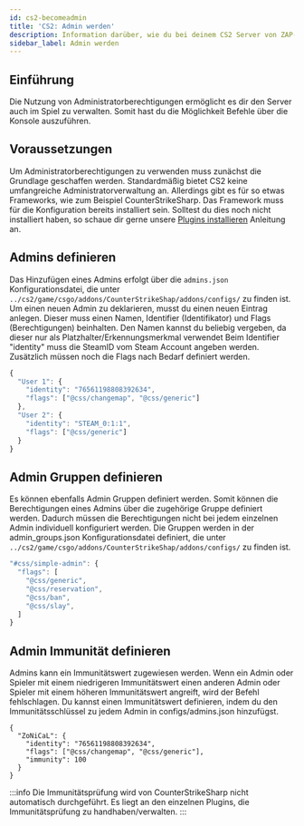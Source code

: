 ```yaml
---
id: cs2-becomeadmin
title: 'CS2: Admin werden'
description: Information darüber, wie du bei deinem CS2 Server von ZAP-Hosting Admin wirst - ZAP-Hosting.com documentation
sidebar_label: Admin werden
---
```




## Einführung

Die Nutzung von Administratorberechtigungen ermöglicht es dir den Server auch im Spiel zu verwalten. Somit hast du die Möglichkeit Befehle über die Konsole auszuführen. 



## Voraussetzungen
Um Administratorberechtigungen zu verwenden muss zunächst die Grundlage geschaffen werden. Standardmäßig bietet CS2 keine umfangreiche Administratorverwaltung an. Allerdings gibt es für so etwas Frameworks, wie zum Beispiel CounterStrikeSharp. Das Framework muss für die Konfiguration bereits installiert sein. Solltest du dies noch nicht installiert haben, so schaue dir gerne unsere [Plugins installieren](cs2-plugins) Anleitung an. 



## Admins definieren

Das  Hinzufügen eines Admins erfolgt über die `admins.json` Konfigurationsdatei, die unter `../cs2/game/csgo/addons/CounterStrikeShap/addons/configs/` zu finden ist. Um einen neuen Admin zu deklarieren, musst du einen neuen Eintrag anlegen. Dieser muss einen Namen, Identifier (Identifikator) und Flags (Berechtigungen) beinhalten. Den Namen kannst du beliebig vergeben, da dieser nur als Platzhalter/Erkennungsmerkmal verwendet Beim Identifier "identity" muss die SteamID vom Steam Account angeben werden. Zusätzlich müssen noch die Flags nach Bedarf definiert werden.

```js title="admins.json (Beispiel)"
{
  "User 1": {
    "identity": "76561198808392634",
    "flags": ["@css/changemap", "@css/generic"]
  },
  "User 2": {
    "identity": "STEAM_0:1:1",
    "flags": ["@css/generic"]
  }
}
```


## Admin Gruppen definieren
Es können ebenfalls Admin Gruppen definiert werden. Somit können die Berechtigungen eines Admins über die zugehörige Gruppe definiert werden. Dadurch müssen die Berechtigungen nicht bei jedem einzelnen Admin individuell konfiguriert werden. Die Gruppen werden in der admin_groups.json Konfigurationsdatei definiert, die unter `../cs2/game/csgo/addons/CounterStrikeShap/addons/configs/` zu finden ist.
```js title="admin_groups.json"
"#css/simple-admin": {
  "flags": [
    "@css/generic",
    "@css/reservation",
    "@css/ban",
    "@css/slay",
  ]
}
```



## Admin Immunität definieren

Admins kann ein Immunitätswert zugewiesen werden. Wenn ein Admin oder Spieler mit einem niedrigeren Immunitätswert einen anderen Admin oder Spieler mit einem höheren Immunitätswert angreift, wird der Befehl fehlschlagen. Du kannst einen Immunitätswert definieren, indem du den Immunitätsschlüssel zu jedem Admin in configs/admins.json hinzufügst.

```
{
  "ZoNiCaL": {
    "identity": "76561198808392634",
    "flags": ["@css/changemap", "@css/generic"],
    "immunity": 100
  }
}
```
:::info
Die Immunitätsprüfung wird von CounterStrikeSharp nicht automatisch durchgeführt. Es liegt an den einzelnen Plugins, die Immunitätsprüfung zu handhaben/verwalten. 
:::
